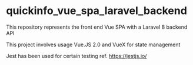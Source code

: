 # quickinfo_vue_spa_laravel_backend

This repository represents the front end Vue SPA with a Laravel 8 backend API

This project involves usage Vue.JS 2.0 and VueX for state management

Jest has been used for certain testing ref. https://jestjs.io/
